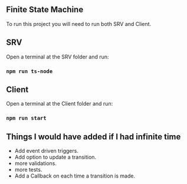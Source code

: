 ## Finite State Machine

To run this project you will need to run both SRV and Client.

## SRV

Open a terminal at the SRV folder and run:

### `npm run ts-node`

## Client

Open a terminal at the Client folder and run:

### `npm run start`


## Things I would have added if I had infinite time

- Add event driven triggers.
- Add option to update a transition.
- more validations.
- more tests.
- Add a Callback on each time a transition is made.

